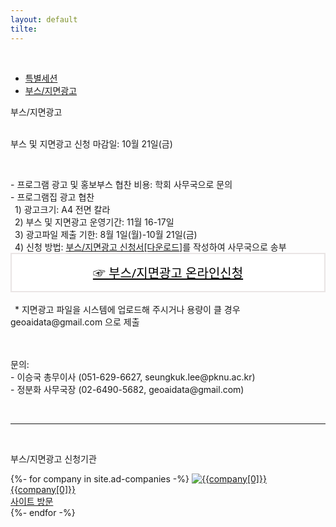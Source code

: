 ```yaml
---
layout: default
tilte:
---
```


<style>
  .customTable1 tr th {
    width: 30%;
  }

  .customTable2 tr td:nth-child(1) {
    width: 30%
  }
  .customTable2 tr td:nth-child(2) {
    width: 35%
  }
  .customTable2 tr td:nth-child(3) {
    width: 35%
  }

.button {
    display: block;
    background-color: white;
    border: 1px solid;
    border-width: 2px;
    border-color: #eae5e5;
    color: black;
    text-align: center;
    padding: 15px 20px;
    font-family: 'Noto Sans','맑은 고딕','Malgun Gothic',Arial,Helvetica,sans-serif,Lucida,'Grande','Microsoft YaHei','Hiragino Sans GB', 'SimSun', 'Meiryo';
    font-size: 20px;
}

  }
</style>

<br>
<div class="gaybar__container">
  <ul>
    <li><a href="../특별세션"> 특별세션 </a></li>
    <li><a href="../부스및지면광고"> 부스/지면광고 </a></li>
  </ul>
</div>

<div class="gayheader">
  <span>부스/지면광고</span>
  <div></div>
</div>

<br>

<p>
부스 및 지면광고 신청 마감일: 10월 21일(금)
</p>

<br>

<p>
- 프로그램 광고 및 홍보부스 협찬 비용: 학회 사무국으로 문의<br>
- 프로그램집 광고 협찬<br>
&ensp;1) 광고크기: A4 전면 칼라<br>
&ensp;2) 부스 및 지면광고 운영기간: 11월 16-17일<br>
&ensp;3) 광고파일 제출 기한: 8월 1일(월)-10월 21일(금)<br>
&ensp;4) 신청 방법: <a href="../file/부스_지면광고_신청서.hwp">부스/지면광고 신청서[다운로드]</a>를 작성하여 사무국으로 송부<br>
<a href="https://naver.me/5Ildsv7s" target="_blank" class="button">☞ 부스/지면광고 온라인신청</a><br>
&ensp;* 지면광고 파일을 시스템에 업로드해 주시거나 용량이 클 경우 geoaidata@gmail.com 으로 제출<br>

<br>
<br>
<p class="h6">
문의:<br>
- 이승국 총무이사 (051-629-6627, seungkuk.lee@pknu.ac.kr)<br>
- 정분화 사무국장 (02-6490-5682, geoaidata@gmail.com)<br>
</p>
<br>




<hr>
<br>

<p class="h4">
부스/지면광고 신청기관
</p>


<div>
{%- for company in site.ad-companies -%}
<a href="{{company[1]}}" target="_blank" class="associated-company">
<img src="../assets/img/부스지면/{{company[0]}}.png" alt="{{company[0]}}" title="hover text">
<div>
<span class="text">{{company[0]}}<br>사이트 방문</span>
</div>
</a>
{%- endfor -%}
</div>